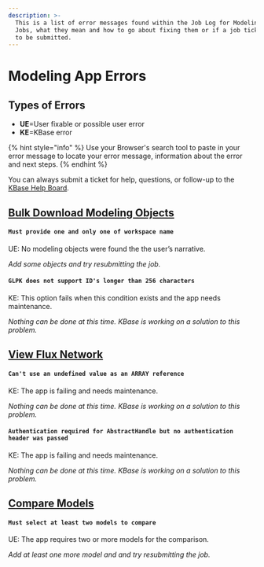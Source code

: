```yaml
---
description: >-
  This is a list of error messages found within the Job Log for Modeling App
  Jobs, what they mean and how to go about fixing them or if a job ticket needs
  to be submitted.
---
```


# Modeling App Errors

## **Types of Errors**

* **UE**=User fixable or possible user error
* **KE**=KBase error

{% hint style="info" %}
Use your Browser's search tool to paste in your error message to locate your error message, information about the error and next steps.&#x20;
{% endhint %}

You can always submit a ticket for help, questions, or follow-up to the [KBase Help Board](https://kbase-jira.atlassian.net/jira/your-work).&#x20;

## ****[**Bulk Download Modeling Objects**](https://narrative.kbase.us/#catalog/apps/fba\_tools/bulk\_download\_modeling\_objects/release)****

#### `Must provide one and only one of workspace name`&#x20;

UE: No modeling objects were found the the user’s narrative.&#x20;

_Add some objects and try resubmitting the job._

#### `GLPK does not support ID's longer than 256 characters`&#x20;

KE: This option fails when this condition exists and the app needs maintenance.

_Nothing can be done at this time. KBase is working on a solution to this problem._&#x20;

## [**View Flux Network**](https://narrative.kbase.us/#catalog/apps/fba\_tools/view\_flux\_network/)

#### `Can't use an undefined value as an ARRAY reference`&#x20;

KE: The app is failing and needs maintenance.&#x20;

_Nothing can be done at this time. KBase is working on a solution to this problem._&#x20;

#### `Authentication required for AbstractHandle but no authentication header was passed`&#x20;

KE: The app is failing and needs maintenance.&#x20;

_Nothing can be done at this time. KBase is working on a solution to this problem._&#x20;

## [**Compare Models**](https://narrative.kbase.us/#catalog/apps/fba\_tools/compare\_models/)

#### `Must select at least two models to compare`&#x20;

UE: The app requires two or more models for the comparison.&#x20;

_Add at least one more model and and try resubmitting the job._
